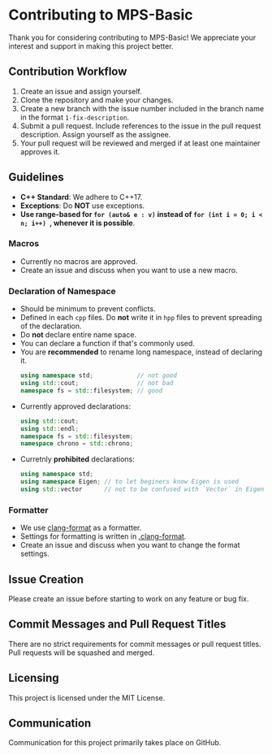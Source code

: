 # Contributing to MPS-Basic

Thank you for considering contributing to MPS-Basic! We appreciate your interest and support in making this project better.

## Contribution Workflow

1. Create an issue and assign yourself.
2. Clone the repository and make your changes.
3. Create a new branch with the issue number included in the branch name in the format `1-fix-description`.
4. Submit a pull request. Include references to the issue in the pull request description. Assign yourself as the assignee.
5. Your pull request will be reviewed and merged if at least one maintainer approves it.

## Guidelines

- **C++ Standard**: We adhere to C++17.
- **Exceptions**: Do **NOT** use exceptions.
- **Use range-based for `for (auto& e : v)` instead of `for (int i = 0; i < n; i++) `, whenever it is possible**.

### Macros
- Currently no macros are approved.
- Create an issue and discuss when you want to use a new macro.

### Declaration of Namespace
- Should be minimum to prevent conflicts.
- Defined in each `cpp` files. Do **not** write it in `hpp` files to prevent spreading of the declaration.
- Do **not** declare entire name space.
- You can declare a function if that's commonly used.
- You are **recommended** to rename long namespace, instead of declaring it.
  ```c++
  using namespace std;            // not good
  using std::cout;                // not bad
  namespace fs = std::filesystem; // good
  ```
- Currently approved declarations:
  ```c++
  using std::cout;
  using std::endl;
  namespace fs = std::filesystem;
  namespace chrono = std::chrono;
  ```
- Curretnly **prohibited** declarations:
  ```c++
  using namespace std;
  using namespace Eigen; // to let beginers know Eigen is used
  using std::vector      // not to be confused with `Vector` in Eigen
  ```

### Formatter
- We use [clang-format](https://clang.llvm.org/docs/ClangFormat.html) as a formatter.
- Settings for formatting is written in [.clang-format](.clang-format).
- Create an issue and discuss when you want to change the format settings.

## Issue Creation

Please create an issue before starting to work on any feature or bug fix.

## Commit Messages and Pull Request Titles

There are no strict requirements for commit messages or pull request titles. Pull requests will be squashed and merged.

## Licensing

This project is licensed under the MIT License.

## Communication

Communication for this project primarily takes place on GitHub.
